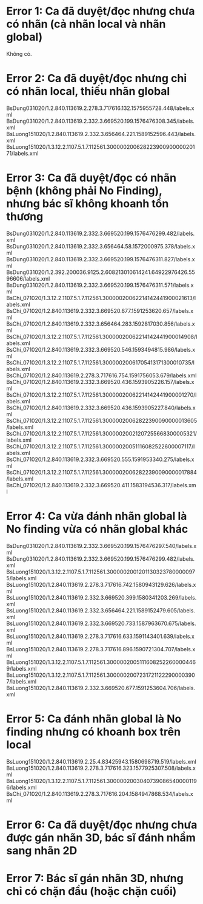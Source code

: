 # Error 1: Ca đã duyệt/đọc nhưng chưa có nhãn (cả nhãn local và nhãn global) 
Không có.
# Error 2: Ca đã duyệt/đọc nhưng chỉ có nhãn local, thiếu nhãn global 
BsDung031020/1.2.840.113619.2.278.3.717616.132.1575955728.448/labels.xml\
BsDung031020/1.2.840.113619.2.332.3.669520.199.1576476308.345/labels.xml\
BsLuong151020/1.2.840.113619.2.332.3.656464.221.1589152596.443/labels.xml\
BsLuong151020/1.3.12.2.1107.5.1.7.112561.30000020062822390090000020171/labels.xml
# Error 3: Ca đã duyệt/đọc có nhãn bệnh (không phải No Finding), nhưng bác sĩ không khoanh tổn thương
BsDung031020/1.2.840.113619.2.332.3.669520.199.1576476299.482/labels.xml\
BsDung031020/1.2.840.113619.2.332.3.656464.58.1572000975.378/labels.xml\
BsDung031020/1.2.840.113619.2.332.3.669520.199.1576476311.827/labels.xml\
BsDung031020/1.2.392.200036.9125.2.608213010614241.64922976426.5596606/labels.xml\
BsDung031020/1.2.840.113619.2.332.3.669520.199.1576476311.571/labels.xml\
BsChi_071020/1.3.12.2.1107.5.1.7.112561.30000020062214142441900021613/labels.xml\
BsChi_071020/1.2.840.113619.2.332.3.669520.677.1591253620.657/labels.xml\
BsChi_071020/1.2.840.113619.2.332.3.656464.283.1592817030.856/labels.xml\
BsChi_071020/1.3.12.2.1107.5.1.7.112561.30000020062214142441900014908/labels.xml\
BsChi_071020/1.2.840.113619.2.332.3.669520.546.1593494815.986/labels.xml\
BsChi_071020/1.3.12.2.1107.5.1.7.112561.30000020061705413171300010735/labels.xml\
BsChi_071020/1.2.840.113619.2.278.3.717616.754.1591756053.679/labels.xml\
BsChi_071020/1.2.840.113619.2.332.3.669520.436.1593905226.157/labels.xml\
BsChi_071020/1.3.12.2.1107.5.1.7.112561.30000020062214142441900001270/labels.xml\
BsChi_071020/1.2.840.113619.2.332.3.669520.436.1593905227.840/labels.xml\
BsChi_071020/1.3.12.2.1107.5.1.7.112561.30000020062822390090000013605/labels.xml\
BsChi_071020/1.3.12.2.1107.5.1.7.112561.30000020021207255668300005321/labels.xml\
BsChi_071020/1.3.12.2.1107.5.1.7.112561.30000020051116082522600007117/labels.xml\
BsChi_071020/1.2.840.113619.2.332.3.669520.555.1591953340.275/labels.xml\
BsChi_071020/1.3.12.2.1107.5.1.7.112561.30000020062822390090000017884/labels.xml\
BsChi_071020/1.2.840.113619.2.332.3.669520.411.1583194536.317/labels.xml
# Error 4: Ca vừa đánh nhãn global là No finding vừa có nhãn global khác
BsDung031020/1.2.840.113619.2.332.3.669520.199.1576476297.540/labels.xml\
BsDung031020/1.2.840.113619.2.332.3.669520.199.1576476299.482/labels.xml\
BsLuong151020/1.3.12.2.1107.5.1.7.112561.30000020012011303237800000975/labels.xml\
BsLuong151020/1.2.840.113619.2.278.3.717616.742.1580943129.626/labels.xml\
BsLuong151020/1.2.840.113619.2.332.3.669520.399.1580341203.269/labels.xml\
BsLuong151020/1.2.840.113619.2.332.3.656464.221.1589152479.605/labels.xml\
BsLuong151020/1.2.840.113619.2.332.3.669520.733.1587963670.675/labels.xml\
BsLuong151020/1.2.840.113619.2.278.3.717616.633.1591143401.639/labels.xml\
BsLuong151020/1.2.840.113619.2.278.3.717616.896.1590721304.707/labels.xml\
BsLuong151020/1.3.12.2.1107.5.1.7.112561.30000020051116082522600004469/labels.xml\
BsLuong151020/1.3.12.2.1107.5.1.7.112561.30000020072317211222900003907/labels.xml\
BsLuong151020/1.2.840.113619.2.332.3.669520.677.1591253604.706/labels.xml
# Error 5: Ca đánh nhãn global là No finding nhưng có khoanh box trên local 
BsLuong151020/1.2.840.113619.2.25.4.83425943.1580698719.519/labels.xml\
BsLuong151020/1.2.840.113619.2.278.3.717616.323.1577925307.508/labels.xml\
BsLuong151020/1.3.12.2.1107.5.1.7.112561.30000020030407390865400001196/labels.xml\
BsChi_071020/1.2.840.113619.2.278.3.717616.204.1584947868.534/labels.xml
# Error 6: Ca đã duyệt/đọc nhưng chưa được gán nhãn 3D, bác sĩ đánh nhầm sang nhãn 2D 
# Error 7: Bác sĩ gán nhãn 3D, nhưng chỉ có chặn đầu (hoặc chặn cuối) 